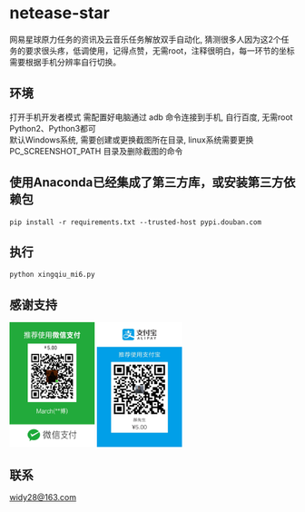 # netease-star
网易星球原力任务的资讯及云音乐任务解放双手自动化, 猜测很多人因为这2个任务的要求很头疼，低调使用，记得点赞，无需root，注释很明白，每一环节的坐标需要根据手机分辨率自行切换。

## 环境
打开手机开发者模式
需配置好电脑通过 adb 命令连接到手机, 自行百度, 无需root
Python2、Python3都可<br>
默认Windows系统, 需要创建或更换截图所在目录, linux系统需要更换 PC_SCREENSHOT_PATH 目录及删除截图的命令

## 使用Anaconda已经集成了第三方库，或安装第三方依赖包
```
pip install -r requirements.txt --trusted-host pypi.douban.com
```

## 执行
```
python xingqiu_mi6.py
```

## 感谢支持
<img src="https://github.com/widy28/netease-star/blob/master/images/wx.jpg" width="150" height="220" alt="微信支付"/>
<img src="https://github.com/widy28/netease-star/blob/master/images/zfb.jpg" width="150" height="220" alt="支付宝支付"/>

## 联系
widy28@163.com  
